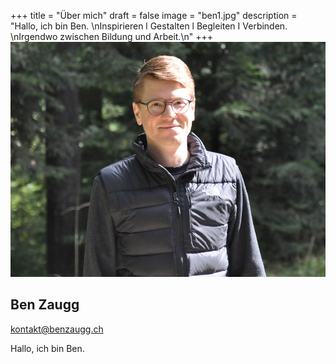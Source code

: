 +++
title = "Über mich"
draft = false
image = "ben1.jpg"
description = "Hallo, ich bin Ben. \nInspirieren l Gestalten l Begleiten I Verbinden. \nIrgendwo zwischen Bildung und Arbeit.\n"
+++
![](ben1.jpg)

## Ben Zaugg

kontakt@benzaugg.ch

Hallo, ich bin Ben.